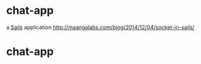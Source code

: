# chat-app

a [Sails](http://sailsjs.org) application
http://maangalabs.com/blog/2014/12/04/socket-in-sails/
# chat-app
